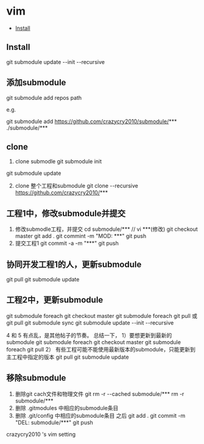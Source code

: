 vim
===

- [Install](#Install)
 


Install
-------

git submodule update --init --recursive


添加submodule
-------------

git submodule add repos path

e.g.

git submodule add https://github.com/crazycry2010/submodule/***   ./submodule/***


clone
-----

1. clone submodle
git submodule init

git submodule update

2. clone 整个工程和submodule
git clone --recursive https://github.com/crazycry2010/***


工程1中，修改submodule并提交
----------------------------

1. 修改submodle工程，并提交
cd submodule/***
// vi ***(修改)
git checkout master
git add .
git commint -m "MOD: ***"
git push
2. 提交工程1
git commit -a -m "***"
git push


协同开发工程1的人，更新submodule
--------------------------------

git pull
git submodule update


工程2中，更新submodule
----------------------

git submodule foreach git checkout master
git submodule foreach git pull
或
git pull
git submodule sync
git submodule update --init --recursive

4 和 5 有点乱，是其他帖子的节奏。
总结一下，
1）要想更新到最新的submodule
git submodule foreach git checkout master
git submodule foreach git pull
2） 有些工程可能不能使用最新版本的submodule，只能更新到主工程中指定的版本
git pull
git submodule update


移除submodule
-------------

1. 删除git cach文件和物理文件
git rm -r --cached submodule/***
rm -r submodule/***
2. 删除 .gitmodules 中相应的submodule条目
3. 删除 .git/config 中相应的submodule条目
之后
git add .
git commit -m "DEL: submodule/***"
git push


crazycry2010 's vim setting

